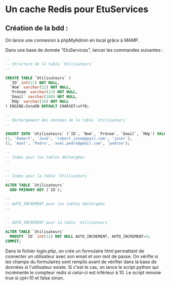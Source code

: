 # Un cache Redis pour EtuServices

## Création de la bdd :

On lance une connexion à phpMyAdmin en local grâce à MAMP.

Dans une base de donnée "EtuServices", lancer les commandes suivantes :

```SQL
--
-- Structure de la table `Utilisateurs`
--

CREATE TABLE `Utilisateurs` (
  `ID` int(11) NOT NULL,
  `Nom` varchar(12) NOT NULL,
  `Prénom` varchar(12) NOT NULL,
  `Email` varchar(100) NOT NULL,
  `Mdp` varchar(10) NOT NULL
) ENGINE=InnoDB DEFAULT CHARSET=utf8;

--
-- Déchargement des données de la table `Utilisateurs`
--

INSERT INTO `Utilisateurs` (`ID`, `Nom`, `Prénom`, `Email`, `Mdp`) VALUES
(1, 'Robert', 'José', 'robert.jose@gmail.com', 'joser'),
(2, 'Axel', 'Pedro', 'axel.pedro@gmail.com', 'pedroa');

--
-- Index pour les tables déchargées
--

--
-- Index pour la table `Utilisateurs`
--
ALTER TABLE `Utilisateurs`
  ADD PRIMARY KEY (`ID`);

--
-- AUTO_INCREMENT pour les tables déchargées
--

--
-- AUTO_INCREMENT pour la table `Utilisateurs`
--
ALTER TABLE `Utilisateurs`
  MODIFY `ID` int(11) NOT NULL AUTO_INCREMENT, AUTO_INCREMENT=4;
COMMIT;
```

Dans le fichier _login.php_, on crée un formulaire html permattant de connecter un utilisateur avec son email et son mot de passe. On vérifie si les champs du formulaires sont remplis avant de vérifier dans la base de données si l'utilisateur existe. Si c'est le cas, on lance le script python qui incrémente le compteur redis si celui-ci est inférieur à 10. Le script renvoie true si _cpt<10_ et false sinon.

